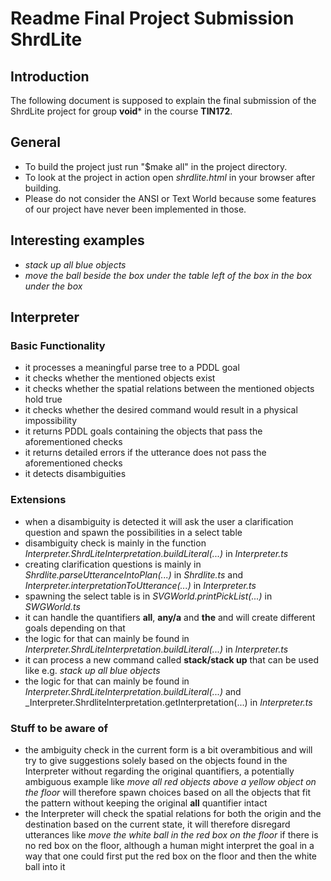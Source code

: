 # Readme Final Project Submission ShrdLite

## Introduction

The following document is supposed to explain the final submission of the ShrdLite project for group **void*** in the course **TIN172**.

## General

* To build the project just run "$make all" in the project directory.
* To look at the project in action open _shrdlite.html_ in your browser after building.
* Please do not consider the ANSI or Text World because some features of our project have never been implemented in those.

## Interesting examples

* _stack up all blue objects_ 
* _move the ball beside the box under the table left of the box in the box under the box_

## Interpreter

### Basic Functionality

* it processes a meaningful parse tree to a PDDL goal
* it checks whether the mentioned objects exist 
* it checks whether the spatial relations between the mentioned objects hold true
* it checks whether the desired command would result in a physical impossibility
* it returns PDDL goals containing the objects that pass the aforementioned checks
* it returns detailed errors if the utterance does not pass the aforementioned checks
* it detects disambiguities

### Extensions

* when a disambiguity is detected it will ask the user a clarification question and spawn the possibilities in a select table
 * disambiguity check is mainly in the function _Interpreter.ShrdLiteInterpretation.buildLiteral(...)_ in _Interpreter.ts_
 * creating clarification questions is mainly in _Shrdlite.parseUtteranceIntoPlan(...)_ in _Shrdlite.ts_ and _Interpreter.interpretationToUtterance(...)_ in _Interpreter.ts_
 * spawning the select table is in _SVGWorld.printPickList(...)_ in _SWGWorld.ts_
* it can handle the quantifiers **all**, **any/a** and **the** and will create different goals depending on that
 * the logic for that can mainly be found in _Interpreter.ShrdLiteInterpretation.buildLiteral(...)_ in _Interpreter.ts_
* it can process a new command called **stack/stack up** that can be used like e.g. _stack up all blue objects_
 * the logic for that can mainly be found in _Interpreter.ShrdLiteInterpretation.buildLiteral(...)_ and _Interpreter.ShrdliteInterpretation.getInterpretation(...) in _Interpreter.ts_

### Stuff to be aware of

* the ambiguity check in the current form is a bit overambitious and will try to give suggestions solely based on the objects found in the Interpreter without regarding the original quantifiers, a potentially ambiguous example like _move all red objects above a yellow object on the floor_ will therefore spawn choices based on all the objects that fit the pattern without keeping the original **all** quantifier intact
* the Interpreter will check the spatial relations for both the origin and the destination based on the current state, it will therefore disregard utterances like _move the white ball in the red box on the floor_ if there is no red box on the floor, although a human might interpret the goal in a way that one could first put the red box on the floor and then the white ball into it
